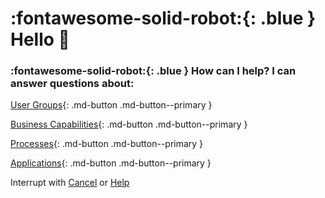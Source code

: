 # :fontawesome-solid-robot:{: .blue } Hello 👋

### :fontawesome-solid-robot:{: .blue } How can I help? I can answer questions about:

[User Groups](../find-user-group-by//){: .md-button .md-button--primary }

[Business Capabilities](../find-business-capability-by//){: .md-button .md-button--primary }

[Processes](../find-process-by//){: .md-button .md-button--primary }

[Applications](../find-applications-by//){: .md-button .md-button--primary }

Interrupt with [Cancel](../cancel//) or [Help](../help//)

